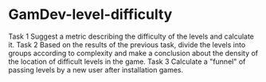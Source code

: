 # GamDev-level-difficulty
Task 1
Suggest a metric describing the difficulty of the levels and calculate it.
Task 2
Based on the results of the previous task, divide the levels into groups according to complexity and
make a conclusion about the density of the location of difficult levels in the game.
Task 3
Calculate a "funnel" of passing levels by a new user after installation games.
